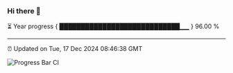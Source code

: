 ### Hi there 👋

⏳ Year progress { ████████████████████████████▁▁ } 96.00 %

---

⏰ Updated on Tue, 17 Dec 2024 08:46:38 GMT

![Progress Bar CI](https://github.com/IshwaranRudhara/GIT-ACTION/workflows/Progress%20Bar%20CI/badge.svg)
